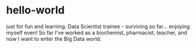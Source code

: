 # hello-world
just for fun and learning.
Data Scientist trainee - surviving so far... enjoying myself even! So far I've worked as a biochemist, pharmacist, teacher, and now I want to enter the Big Data world. 
